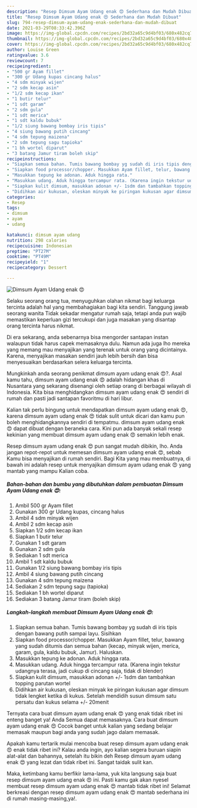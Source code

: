 ```yaml
---
description: "Resep Dimsum Ayam Udang enak 😍 Sederhana dan Mudah Dibuat"
title: "Resep Dimsum Ayam Udang enak 😍 Sederhana dan Mudah Dibuat"
slug: 794-resep-dimsum-ayam-udang-enak-sederhana-dan-mudah-dibuat
date: 2021-03-29T08:33:42.396Z
image: https://img-global.cpcdn.com/recipes/2bd32a65c9d4bf03/680x482cq70/dimsum-ayam-udang-enak-😍-foto-resep-utama.jpg
thumbnail: https://img-global.cpcdn.com/recipes/2bd32a65c9d4bf03/680x482cq70/dimsum-ayam-udang-enak-😍-foto-resep-utama.jpg
cover: https://img-global.cpcdn.com/recipes/2bd32a65c9d4bf03/680x482cq70/dimsum-ayam-udang-enak-😍-foto-resep-utama.jpg
author: Louise Green
ratingvalue: 3.6
reviewcount: 7
recipeingredient:
- "500 gr Ayam fillet"
- "300 gr Udang kupas cincang halus"
- "4 sdm minyak wijen"
- "2 sdm kecap asin"
- "1/2 sdm kecap ikan"
- "1 butir telur"
- "1 sdt garam"
- "2 sdm gula"
- "1 sdt merica"
- "1 sdt kaldu bubuk"
- "1/2 siung bawang bombay iris tipis"
- "4 siung bawang putih cincang"
- "4 sdm tepung maizena"
- "2 sdm tepung sagu tapioka"
- "1 bh wortel diparut"
- "3 batang Jamur tiram boleh skip"
recipeinstructions:
- "Siapkan semua bahan. Tumis bawang bombay yg sudah di iris tipis dengan bawang putih sampai layu. Sisihkan"
- "Siapkan food processor/chopper. Masukkan Ayam fillet, telur, bawang yang sudah ditumis dan semua bahan (kecap, minyak wijen, merica, garam, gula, kaldu bubuk, Jamur). Haluskan."
- "Masukkan tepung ke adonan. Aduk hingga rata."
- "Masukkan udang. Aduk hingga tercampur rata. (Karena ingin tekstur udangnya terasa, jadi cukup di cincang saja, tidak di blender)"
- "Siapkan kulit dimsum, masukkan adonan +/- 1sdm dan tambahkan topping parutan wortel"
- "Didihkan air kukusan, oleskan minyak ke piringan kukusan agar dimsum tidak lengket ketika di kukus. Setelah mendidih susun dimsum satu persatu dan kukus selama +/- 20menit"
categories:
- Resep
tags:
- dimsum
- ayam
- udang

katakunci: dimsum ayam udang 
nutrition: 298 calories
recipecuisine: Indonesian
preptime: "PT27M"
cooktime: "PT49M"
recipeyield: "1"
recipecategory: Dessert

---
```



![Dimsum Ayam Udang enak 😍](https://img-global.cpcdn.com/recipes/2bd32a65c9d4bf03/680x482cq70/dimsum-ayam-udang-enak-😍-foto-resep-utama.jpg)

Selaku seorang orang tua, menyuguhkan olahan nikmat bagi keluarga tercinta adalah hal yang membahagiakan bagi kita sendiri. Tanggung jawab seorang  wanita Tidak sekadar mengatur rumah saja, tetapi anda pun wajib memastikan keperluan gizi tercukupi dan juga masakan yang disantap orang tercinta harus nikmat.

Di era  sekarang, anda sebenarnya bisa mengorder santapan instan walaupun tidak harus capek memasaknya dulu. Namun ada juga lho mereka yang memang mau menyajikan yang terenak untuk orang yang dicintainya. Karena, menyajikan masakan sendiri jauh lebih bersih dan bisa menyesuaikan berdasarkan selera keluarga tercinta. 



Mungkinkah anda seorang penikmat dimsum ayam udang enak 😍?. Asal kamu tahu, dimsum ayam udang enak 😍 adalah hidangan khas di Nusantara yang sekarang disenangi oleh setiap orang di berbagai wilayah di Indonesia. Kita bisa menghidangkan dimsum ayam udang enak 😍 sendiri di rumah dan pasti jadi santapan favoritmu di hari libur.

Kalian tak perlu bingung untuk mendapatkan dimsum ayam udang enak 😍, karena dimsum ayam udang enak 😍 tidak sulit untuk dicari dan kamu pun boleh menghidangkannya sendiri di tempatmu. dimsum ayam udang enak 😍 dapat dibuat dengan beraneka cara. Kini pun ada banyak sekali resep kekinian yang membuat dimsum ayam udang enak 😍 semakin lebih enak.

Resep dimsum ayam udang enak 😍 pun sangat mudah dibikin, lho. Anda jangan repot-repot untuk memesan dimsum ayam udang enak 😍, sebab Kamu bisa menyajikan di rumah sendiri. Bagi Kita yang mau membuatnya, di bawah ini adalah resep untuk menyajikan dimsum ayam udang enak 😍 yang mantab yang mampu Kalian coba.

<!--inarticleads1-->

##### Bahan-bahan dan bumbu yang dibutuhkan dalam pembuatan Dimsum Ayam Udang enak 😍:

1. Ambil 500 gr Ayam fillet
1. Gunakan 300 gr Udang kupas, cincang halus
1. Ambil 4 sdm minyak wijen
1. Ambil 2 sdm kecap asin
1. Siapkan 1/2 sdm kecap ikan
1. Siapkan 1 butir telur
1. Gunakan 1 sdt garam
1. Gunakan 2 sdm gula
1. Sediakan 1 sdt merica
1. Ambil 1 sdt kaldu bubuk
1. Gunakan 1/2 siung bawang bombay iris tipis
1. Ambil 4 siung bawang putih cincang
1. Gunakan 4 sdm tepung maizena
1. Sediakan 2 sdm tepung sagu (tapioka)
1. Sediakan 1 bh wortel diparut
1. Sediakan 3 batang Jamur tiram (boleh skip)




<!--inarticleads2-->

##### Langkah-langkah membuat Dimsum Ayam Udang enak 😍:

1. Siapkan semua bahan. Tumis bawang bombay yg sudah di iris tipis dengan bawang putih sampai layu. Sisihkan
1. Siapkan food processor/chopper. Masukkan Ayam fillet, telur, bawang yang sudah ditumis dan semua bahan (kecap, minyak wijen, merica, garam, gula, kaldu bubuk, Jamur). Haluskan.
1. Masukkan tepung ke adonan. Aduk hingga rata.
1. Masukkan udang. Aduk hingga tercampur rata. (Karena ingin tekstur udangnya terasa, jadi cukup di cincang saja, tidak di blender)
1. Siapkan kulit dimsum, masukkan adonan +/- 1sdm dan tambahkan topping parutan wortel
1. Didihkan air kukusan, oleskan minyak ke piringan kukusan agar dimsum tidak lengket ketika di kukus. Setelah mendidih susun dimsum satu persatu dan kukus selama +/- 20menit




Ternyata cara buat dimsum ayam udang enak 😍 yang enak tidak ribet ini enteng banget ya! Anda Semua dapat memasaknya. Cara buat dimsum ayam udang enak 😍 Cocok banget untuk kalian yang sedang belajar memasak maupun bagi anda yang sudah jago dalam memasak.

Apakah kamu tertarik mulai mencoba buat resep dimsum ayam udang enak 😍 enak tidak ribet ini? Kalau anda ingin, ayo kalian segera buruan siapin alat-alat dan bahannya, setelah itu bikin deh Resep dimsum ayam udang enak 😍 yang lezat dan tidak ribet ini. Sangat taidak sulit kan. 

Maka, ketimbang kamu berfikir lama-lama, yuk kita langsung saja buat resep dimsum ayam udang enak 😍 ini. Pasti kamu gak akan nyesel membuat resep dimsum ayam udang enak 😍 mantab tidak ribet ini! Selamat berkreasi dengan resep dimsum ayam udang enak 😍 mantab sederhana ini di rumah masing-masing,ya!.

